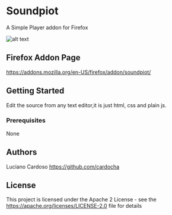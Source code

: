 # Soundpiot
A Simple Player addon for Firefox

![alt text](https://raw.githubusercontent.com/cardocha/soundpiot/master/screenshot.png)


## Firefox Addon Page
https://addons.mozilla.org/en-US/firefox/addon/soundpiot/

## Getting Started
Edit the source from any text editor,it is just html, css and plain js.

### Prerequisites

None

## Authors

Luciano Cardoso https://github.com/cardocha

## License

This project is licensed under the Apache 2 License - see the https://apache.org/licenses/LICENSE-2.0 file for details
